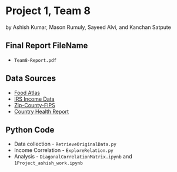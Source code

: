 # Project 1, Team 8
by Ashish Kumar, Mason Rumuly, Sayeed Alvi, and Kanchan Satpute

## Final Report FileName
 * `Team8-Report.pdf`

## Data Sources
 * [Food Atlas](https://www.ers.usda.gov/data-products/food-environment-atlas/data-access-and-documentation-downloads)
 * [IRS Income Data](https://www.irs.gov/statistics/soi-tax-stats-individual-income-tax-statistics-zip-code-data-soi)
 * [Zip-County-FIPS](https://www.kaggle.com/danofer/zipcodes-county-fips-crosswalk/home)
 * [Country Health Report](http://www.countyhealthrankings.org/explore-health-rankings/rankings-data-documentation/national-data-documentation-2010-2016)

## Python Code
 * Data collection - `RetrieveOriginalData.py`
 * Income Correlation - `ExploreRelation.py`
 * Analysis - `DiagonalCorrelationMatrix.ipynb` and `1Project_ashish_work.ipynb`
